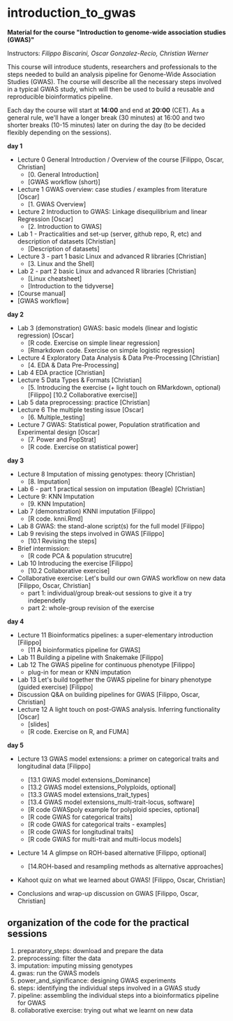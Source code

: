 # introduction_to_gwas

**Material for the course "Introduction to genome-wide association studies (GWAS)"**

Instructors: *Filippo Biscarini, Oscar Gonzalez-Recio, Christian Werner*

This course will introduce students, researchers and professionals to the steps needed to build an analysis pipeline for Genome-Wide Association Studies (GWAS). The course will describe all the necessary steps involved in a typical GWAS study, which will then be used to build a reusable and reproducible bioinformatics pipeline.

Each day the course will start at **14:00** and end at **20:00** (CET).
As a general rule, we'll have a longer break (30 minutes) at 16:00 and two shorter breaks (10-15 minutes) later on during the day (to be decided flexibly depending on the sessions). 

<!-- timetable: [here](https://docs.google.com/spreadsheets/d/1Cy8vBD6I_no8UPzYPU9bz7ASWyI3bc4Y9vcdr5S1TBw/edit#gid=0) -->

**day 1**

- Lecture 0	General Introduction / Overview of the course [Filippo, Oscar, Christian]
    - [0. General Introduction]
    - [GWAS workflow (short)]
- Lecture 1	GWAS overview: case studies / examples from literature [Oscar]
    - [1. GWAS Overview]
- Lecture 2	Introduction to GWAS: Linkage disequilibrium and linear Regression [Oscar]
    - [2. Introduction to GWAS]
- Lab 1 - Practicalities and set-up (server, github repo, R, etc) and description of datasets [Christian]
    - [Description of datasets]
- Lecture 3 - part 1 basic Linux and advanced R libraries [Christian]
    - [3. Linux and the Shell]
- Lab 2 - part 2 basic Linux and advanced R libraries [Christian]
    - [Linux cheatsheet]
    - [Introduction to the tidyverse]<!-- (slides/Tidyverse_Intro.html) -->
 - [Course manual]
 - [GWAS workflow]



**day 2**

- Lab 3 (demonstration) GWAS: basic models (linear and logistic regression) [Oscar]
    - [R code. Exercise on simple linear regression]
    - [Rmarkdown code. Exercise on simple logistic regression]
- Lecture 4 Exploratory Data Analysis & Data Pre-Processing [Christian]
    - [4. EDA & Data Pre-Processing]
- Lab 4 EDA practice [Christian]
- Lecture 5 Data Types & Formats [Christian]
    - [5. Introducing the exercise (+ light touch on RMarkdown, optional) [Filippo]
[10.2 Collaborative exercise]]
- Lab 5 data preprocessing: practice [Christian]
- Lecture 6 The multiple testing issue [Oscar]
    - [6. Multiple_testing]
- Lecture 7 GWAS: Statistical power, Population stratification and Experimental design [Oscar] 
    - [7. Power and PopStrat]
    - [R code. Exercise on statistical power]


**day 3**

- Lecture 8	Imputation of missing genotypes: theory [Christian]
    - [8. Imputation]
- Lab 6 - part 1 practical session on imputation (Beagle) [Christian]
- Lecture 9: KNN Imputation 
    - [9. KNN Imputation]
- Lab 7 (demonstration) KNNI imputation [Filippo]
    - [R code. knni.Rmd]
- Lab 8 GWAS: the stand-alone script(s) for the full model [Filippo]
- Lab 9 revising the steps involved in GWAS [Filippo]
    - [10.1 Revising the steps]
- Brief intermission:
    - [R code PCA & population strucutre]<!--(4.gwas/PCA_Screeplots.R) -->
- Lab 10 Introducing the exercise [Filippo]
    - [10.2 Collaborative exercise]
- Collaborative exercise: Let's build our own GWAS workflow on new data [Filippo, Oscar, Christian]
    - part 1: individual/group break-out sessions to give it a try independetly
    - part 2: whole-group revision of the exercise


**day 4**
- Lecture 11 Bioinformatics pipelines: a super-elementary introduction [Filippo]
    - [11 A bioinformatics pipeline for GWAS]
- Lab 11 Building a pipeline with Snakemake [Filippo]
- Lab 12 The GWAS pipeline for continuous phenotype [Filippo]
    - plug-in for mean or KNN imputation
- Lab 13 Let's build together the GWAS pipeline for binary phenotype (guided exercise) [Filippo]
- Discussion Q&A on building pipelines for GWAS [Filippo, Oscar, Christian]
- Lecture 12 A light touch on post-GWAS analysis. Inferring functionality [Oscar]
    - [slides]
    - [R code. Exercise on R, and FUMA]
    
**day 5**

- Lecture 13 GWAS model extensions: a primer on categorical traits and longitudinal data [Filippo]
    - [13.1 GWAS model extensions_Dominance]
    - [13.2 GWAS model extensions_Polyploids, optional]
    - [13.3 GWAS model extensions_trait_types]
    - [13.4 GWAS model extensions_multi-trait-locus, software]
    - [R code GWASpoly example for polyploid species, optional]
    - [R code GWAS for categorical traits]
    - [R code GWAS for categorical traits - examples]
    - [R code GWAS for longitudinal traits]
    - [R code GWAS for multi-trait and multi-locus models]

- Lecture 14 A glimpse on ROH-based alternative [Filippo, optional]
    - [14.ROH-based and resampling methods as alternative approaches]
- Kahoot quiz on what we learned about GWAS! [Filippo, Oscar, Christian]
- Conclusions and wrap-up discussion on GWAS [Filippo, Oscar, Christian]

## organization of the code for the practical sessions

1. preparatory_steps: download and prepare the data
2. preprocessing: filter the data
3. imputation: imputing missing genotypes
4. gwas: run the GWAS models
5. power_and_significance: designing GWAS experiments
6. steps: identifying the individual steps involved in a GWAS study
7. pipeline: assembling the individual steps into a bioinformatics pipeline for GWAS
8. collaborative exercise: trying out what we learnt on new data
